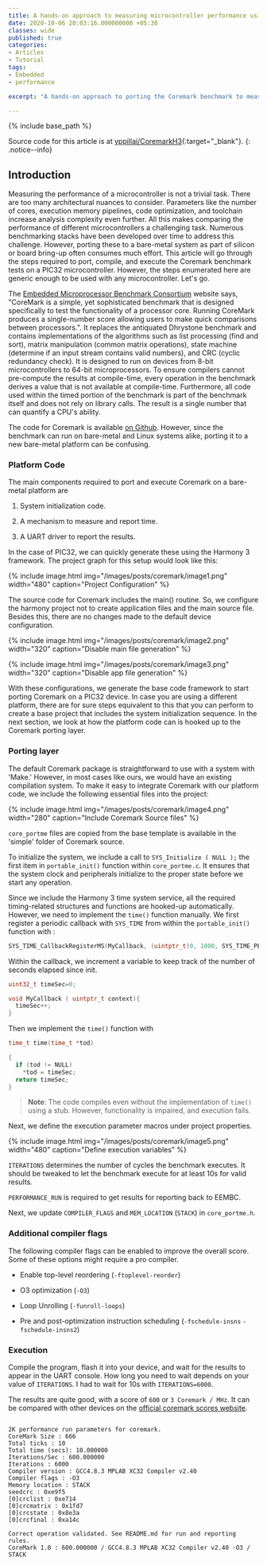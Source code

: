 ```yaml
---
title: A hands-on approach to measuring microcontroller performance using Coremark.
date: 2020-10-06 20:03:16.000000000 +05:30
classes: wide
published: true
categories:
- Articles
- Tutorial
tags:
- Embedded
- performance

excerpt: "A hands-on approach to porting the Coremark benchmark to measure and compare bare-metal microcontroller performance."

---
```


<style>
div {
  text-align: justify;
  text-justify: inter-word;
}
</style>

{% include base_path %}

Source code for this article is at [vppillai/CoremarkH3](https://github.com/vppillai/CoremarkH3){:target="\_blank"}.
{: .notice--info}

## Introduction
Measuring the performance of a microcontroller is not a trivial task. There are too many architectural nuances to consider. Parameters like the number of cores, execution memory pipelines, code optimization, and toolchain increase analysis complexity even further. All this makes comparing the performance of different microcontrollers a challenging task. Numerous benchmarking stacks have been developed over time to address this challenge. However, porting these to a bare-metal system as part of silicon or board bring-up often consumes much effort. This article will go through the steps required to port, compile, and execute the Coremark benchmark tests on a PIC32 microcontroller. However, the steps enumerated here are generic enough to be used with any microcontroller. Let's go.

The [Embedded Microprocessor Benchmark Consortium](https://www.eembc.org/coremark/) website says, "CoreMark is a simple, yet sophisticated benchmark that is designed specifically to test the functionality of a processor core. Running CoreMark produces a single-number score allowing users to make quick comparisons between processors.". It replaces the antiquated Dhrystone benchmark and contains implementations of the algorithms such as list processing (find and sort), matrix manipulation (common matrix operations), state machine (determine if an input stream contains valid numbers), and CRC (cyclic redundancy check). It is designed to run on devices from 8-bit microcontrollers to 64-bit microprocessors. To ensure compilers cannot pre-compute the results at compile-time, every operation in the benchmark derives a value that is not available at compile-time. Furthermore, all code used within the timed portion of the benchmark is part of the benchmark itself and does not rely on library calls. The result is a single number that can quantify a CPU's ability.

The code for Coremark is available [on Github](https://github.com/eembc/coremark). However, since the benchmark can run on bare-metal and Linux systems alike, porting it to a new bare-metal platform can be confusing.

### Platform Code

The main components required to port and execute Coremark on a bare-metal platform are

1.  System initialization code.

2.  A mechanism to measure and report time.

3.  A UART driver to report the results.

In the case of PIC32, we can quickly generate these using the Harmony 3 framework. The project graph for this setup would look like this:

{% include image.html
	img="/images/posts/coremark/image1.png"
	width="480"
	caption="Project Configuration"
%}

The source code for Coremark includes the main() routine. So, we configure the harmony project not to create application files and the main source file. Besides this, there are no changes made to the default device configuration.

{% include image.html
	img="/images/posts/coremark/image2.png"
	width="320"
	caption="Disable main file generation"
%}

{% include image.html
	img="/images/posts/coremark/image3.png"
	width="320"
	caption="Disable app file generation"
%}

With these configurations, we generate the base code framework to start porting Coremark on a PIC32 device. In case you are using a different platform, there are for sure steps equivalent to this that you can perform to create a base project that includes the system initialization sequence. In the next section, we look at how the platform code can is hooked up to the Coremark porting layer.

### Porting layer

The default Coremark package is straightforward to use with a system with 'Make.' However, in most cases like ours, we would have an existing compilation system. To make it easy to integrate Coremark with our platform code, we include the following essential files into the project:

{% include image.html
	img="/images/posts/coremark/image4.png"
	width="280"
	caption="Include Coremark Source files"
%}


`core_portme` files are copied from the base template is available in the 'simple' folder of Coremark source.

To initialize the system, we include a call to `SYS_Initialize ( NULL );` the first item in `portable_init()` function within `core_portme.c`. It ensures that the system clock and peripherals initialize to the proper state before we start any operation.

Since we include the Harmony 3 time system service, all the required timing-related structures and functions are hooked-up automatically. However, we need to implement the `time()` function manually. We first register a periodic callback with `SYS_TIME` from within the `portable_init()` function with :

```c
SYS_TIME_CallbackRegisterMS(MyCallback, (uintptr_t)0, 1000, SYS_TIME_PERIODIC);
```

Within the callback, we increment a variable to keep track of the number of seconds elapsed since init.

```c
uint32_t timeSec=0;

void MyCallback ( uintptr_t context){
  timeSec++;
}
```

Then we implement the `time()` function with

```c
time_t time(time_t *tod)

{
  if (tod != NULL)
    *tod = timeSec;
  return timeSec;
}

```

> **Note**: The code compiles even without the implementation of `time()` using a stub. However, functionality is impaired, and execution fails.

Next, we define the execution parameter macros under project properties.

{% include image.html
	img="/images/posts/coremark/image5.png"
	width="480"
	caption="Define execution variables"
%}


`ITERATIONS` determines the number of cycles the benchmark executes. It should be tweaked to let the benchmark execute for at least 10s for valid results.

`PERFORMANCE_RUN` is required to get results for reporting back to EEMBC.

Next, we update `COMPILER_FLAGS` and `MEM_LOCATION` (`STACK`) in `core_portme.h`.

### Additional compiler flags

The following compiler flags can be enabled to improve the overall score. Some of these options might require a pro compiler.

  - Enable top-level reordering (`-ftoplevel-reorder`)

  - O3 optimization (`-O3`)

  - Loop Unrolling (`-funroll-loops`)

  - Pre and post-optimization instruction scheduling (`-fschedule-insns` `-fschedule-insns2`)

### Execution

Compile the program, flash it into your device, and wait for the results to appear in the UART console. How long you need to wait depends on your value of `ITERATIONS`. I had to wait for 10s with `ITERATIONS=6000`.

The results are quite good, with a score of `600` or `3 Coremark / MHz`. It can be compared with other devices on the [official coremark scores website](https://www.eembc.org/coremark/scores.php).

```

2K performance run parameters for coremark.
CoreMark Size : 666
Total ticks : 10
Total time (secs): 10.000000
Iterations/Sec : 600.000000
Iterations : 6000
Compiler version : GCC4.8.3 MPLAB XC32 Compiler v2.40
Compiler flags : -O3
Memory location : STACK
seedcrc : 0xe9f5
[0]crclist : 0xe714
[0]crcmatrix : 0x1fd7
[0]crcstate : 0x8e3a
[0]crcfinal : 0xa14c

Correct operation validated. See README.md for run and reporting rules.
CoreMark 1.0 : 600.000000 / GCC4.8.3 MPLAB XC32 Compiler v2.40 -O3 / STACK

```
